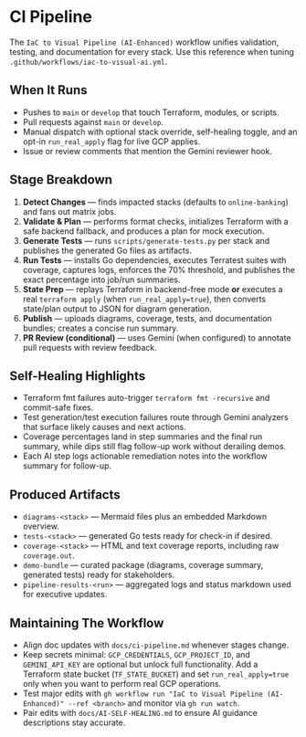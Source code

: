# CI Pipeline

The `IaC to Visual Pipeline (AI-Enhanced)` workflow unifies validation, testing, and documentation for every stack. Use this reference when tuning `.github/workflows/iac-to-visual-ai.yml`.

## When It Runs
- Pushes to `main` or `develop` that touch Terraform, modules, or scripts.
- Pull requests against `main` or `develop`.
- Manual dispatch with optional stack override, self-healing toggle, and an opt-in `run_real_apply` flag for live GCP applies.
- Issue or review comments that mention the Gemini reviewer hook.

## Stage Breakdown
1. **Detect Changes** — finds impacted stacks (defaults to `online-banking`) and fans out matrix jobs.
2. **Validate & Plan** — performs format checks, initializes Terraform with a safe backend fallback, and produces a plan for mock execution.
3. **Generate Tests** — runs `scripts/generate-tests.py` per stack and publishes the generated Go files as artifacts.
4. **Run Tests** — installs Go dependencies, executes Terratest suites with coverage, captures logs, enforces the 70% threshold, and publishes the exact percentage into job/run summaries.
5. **State Prep** — replays Terraform in backend-free mode **or** executes a real `terraform apply` (when `run_real_apply=true`), then converts state/plan output to JSON for diagram generation.
6. **Publish** — uploads diagrams, coverage, tests, and documentation bundles; creates a concise run summary.
7. **PR Review (conditional)** — uses Gemini (when configured) to annotate pull requests with review feedback.

## Self-Healing Highlights
- Terraform fmt failures auto-trigger `terraform fmt -recursive` and commit-safe fixes.
- Test generation/test execution failures route through Gemini analyzers that surface likely causes and next actions.
- Coverage percentages land in step summaries and the final run summary, while dips still flag follow-up work without derailing demos.
- Each AI step logs actionable remediation notes into the workflow summary for follow-up.

## Produced Artifacts
- `diagrams-<stack>` — Mermaid files plus an embedded Markdown overview.
- `tests-<stack>` — generated Go tests ready for check-in if desired.
- `coverage-<stack>` — HTML and text coverage reports, including raw `coverage.out`.
- `demo-bundle` — curated package (diagrams, coverage summary, generated tests) ready for stakeholders.
- `pipeline-results-<run>` — aggregated logs and status markdown used for executive updates.

## Maintaining The Workflow
- Align doc updates with `docs/ci-pipeline.md` whenever stages change.
- Keep secrets minimal: `GCP_CREDENTIALS`, `GCP_PROJECT_ID`, and `GEMINI_API_KEY` are optional but unlock full functionality. Add a Terraform state bucket (`TF_STATE_BUCKET`) and set `run_real_apply=true` only when you want to perform real GCP operations.
- Test major edits with `gh workflow run "IaC to Visual Pipeline (AI-Enhanced)" --ref <branch>` and monitor via `gh run watch`.
- Pair edits with `docs/AI-SELF-HEALING.md` to ensure AI guidance descriptions stay accurate.
